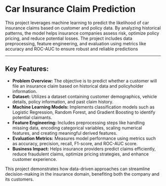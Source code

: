 # **Car Insurance Claim Prediction**

This project leverages machine learning to predict the likelihood of car insurance claims based on customer and policy data. By analyzing historical patterns, the model helps insurance companies assess risk, optimize policy pricing, and reduce potential losses. The project includes data preprocessing, feature engineering, and evaluation using metrics like accuracy and ROC-AUC to ensure robust and reliable predictions

---

## **Key Features:**

- **Problem Overview:** The objective is to predict whether a customer will file an insurance claim based on historical data and policyholder information.
- **Dataset:** Utilizes a dataset containing customer demographics, vehicle details, policy information, and past claim history.
- **Machine Learning Models:** Implements classification models such as Logistic Regression, Random Forest, and Gradient Boosting to identify potential claimants.
- **Feature Engineering:** Includes preprocessing steps like handling missing data, encoding categorical variables, scaling numerical features, and creating meaningful derived features.
- **Evaluation Metrics:** Measures model performance using metrics such as accuracy, precision, recall, F1-score, and ROC-AUC score.
- **Business Impact:** Helps insurance providers predict claims efficiently, reduce fraudulent claims, optimize pricing strategies, and enhance customer experience.

This project demonstrates how data-driven approaches can streamline decision-making in the insurance domain, benefiting both the company and its customers.
